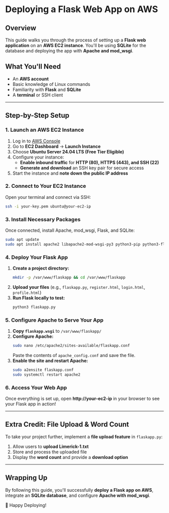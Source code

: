 # Deploying a Flask Web App on AWS

## Overview
This guide walks you through the process of setting up a **Flask web application** on an **AWS EC2 instance**. You'll be using **SQLite** for the database and deploying the app with **Apache and mod_wsgi**.

## What You'll Need
- An **AWS account**
- Basic knowledge of Linux commands
- Familiarity with **Flask** and **SQLite**
- A **terminal** or SSH client

---

## Step-by-Step Setup
### 1. Launch an AWS EC2 Instance
1. Log in to [AWS Console](https://aws.amazon.com/)
2. Go to **EC2 Dashboard** → **Launch Instance**
3. Choose **Ubuntu Server 24.04 LTS (Free Tier Eligible)**
4. Configure your instance:
   - **Enable inbound traffic** for **HTTP (80), HTTPS (443), and SSH (22)**
   - **Generate and download** an SSH key pair for secure access
5. Start the instance and **note down the public IP address**

### 2. Connect to Your EC2 Instance
Open your terminal and connect via SSH:
```sh
ssh -i your-key.pem ubuntu@your-ec2-ip
```

### 3. Install Necessary Packages
Once connected, install Apache, mod_wsgi, Flask, and SQLite:
```sh
sudo apt update
sudo apt install apache2 libapache2-mod-wsgi-py3 python3-pip python3-flask sqlite3 -y
```

### 4. Deploy Your Flask App
1. **Create a project directory:**
   ```sh
   mkdir -p /var/www/flaskapp && cd /var/www/flaskapp
   ```
2. **Upload your files** (e.g., `flaskapp.py`, `register.html`, `login.html`, `profile.html`)
3. **Run Flask locally to test:**
   ```sh
   python3 flaskapp.py
   ```

### 5. Configure Apache to Serve Your App
1. **Copy `flaskapp.wsgi`** to `/var/www/flaskapp/`
2. **Configure Apache:**
   ```sh
   sudo nano /etc/apache2/sites-available/flaskapp.conf
   ```
   Paste the contents of `apache_config.conf` and save the file.
3. **Enable the site and restart Apache:**
   ```sh
   sudo a2ensite flaskapp.conf
   sudo systemctl restart apache2
   ```

### 6. Access Your Web App
Once everything is set up, open **http://your-ec2-ip** in your browser to see your Flask app in action!

---

## Extra Credit: File Upload & Word Count
To take your project further, implement a **file upload feature** in `flaskapp.py`:
1. Allow users to **upload Limerick-1.txt**
2. Store and process the uploaded file
3. Display the **word count** and provide a **download option**



---

## Wrapping Up
By following this guide, you'll successfully **deploy a Flask app on AWS**, integrate an **SQLite database**, and configure **Apache with mod_wsgi**.

🚀 Happy Deploying!

